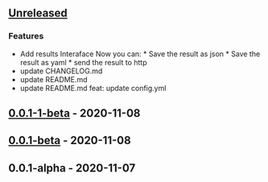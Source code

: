 <a name="unreleased"></a>
## [Unreleased]

### Features
- Add results Interaface Now you can: * Save the result as json * Save the result as yaml * send the result to http
- update CHANGELOG.md
- update README.md
- update README.md feat: update config.yml


<a name="0.0.1-1-beta"></a>
## [0.0.1-1-beta] - 2020-11-08

<a name="0.0.1-beta"></a>
## [0.0.1-beta] - 2020-11-08

<a name="0.0.1-alpha"></a>
## 0.0.1-alpha - 2020-11-07

[Unreleased]: https://github.com/GrolimundSolutions/syntheticMonitor/compare/0.0.1-1-beta...HEAD
[0.0.1-1-beta]: https://github.com/GrolimundSolutions/syntheticMonitor/compare/0.0.1-beta...0.0.1-1-beta
[0.0.1-beta]: https://github.com/GrolimundSolutions/syntheticMonitor/compare/0.0.1-alpha...0.0.1-beta
